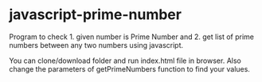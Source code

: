 # javascript-prime-number
Program to check 1. given number is Prime Number and 2. get list of prime numbers between any two numbers using  javascript.

You can clone/download folder and run index.html file in browser.
Also change the parameters of getPrimeNumbers function to find your values.
